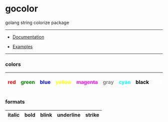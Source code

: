 # gocolor

golang string colorize package

---
- [Documentation]("document/")

- [Examples]("examples/")
---

### colors
| <p style="color:red;">red</p> | <p style="color:green;">green</p> | <p style="color:blue;">blue</p> | <p style="color:yellow;">yellow</p> | <p style="color:magenta;">magenta</p> | <p style="color:gray;">gray</p> | <p style="color:cyan;">cyan</p> | <p style="color:black;">black</p> | <p style="color:white;">white</p> |
|---| --- | --- | --- | --- | --- | --- | --- | --- |


### formats
|italic| bold | blink  |  underline  | strike |
| --- | --- | --- | --- | --- |
